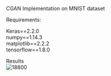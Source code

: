 CGAN Implementation on MNIST dataset

Requirements:

Keras==2.2.0<br />
numpy==1.14.3<br />
matplotlib==2.2.2<br />
tensorflow==1.8.0<br />



Results<br />
![18800](https://user-images.githubusercontent.com/13622022/41730072-79b5b96a-7598-11e8-8a33-d8bad7abd0a4.png)

